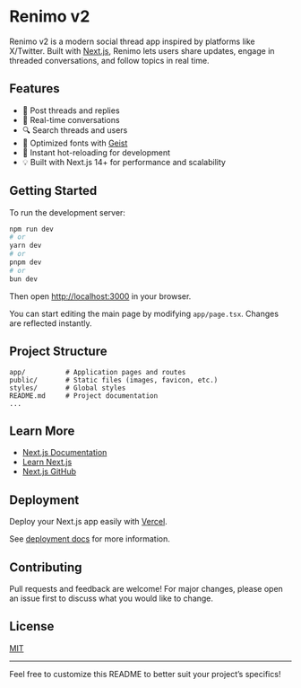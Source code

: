 # Renimo v2

Renimo v2 is a modern social thread app inspired by platforms like X/Twitter. Built with [Next.js](https://nextjs.org), Renimo lets users share updates, engage in threaded conversations, and follow topics in real time.

## Features

- 📝 Post threads and replies
- 💬 Real-time conversations
- 🔍 Search threads and users
- 🎨 Optimized fonts with [Geist](https://vercel.com/font)
- 🚀 Instant hot-reloading for development
- 💡 Built with Next.js 14+ for performance and scalability

## Getting Started

To run the development server:

```bash
npm run dev
# or
yarn dev
# or
pnpm dev
# or
bun dev
```

Then open [http://localhost:3000](http://localhost:3000) in your browser.

You can start editing the main page by modifying `app/page.tsx`. Changes are reflected instantly.

## Project Structure

```
app/          # Application pages and routes
public/       # Static files (images, favicon, etc.)
styles/       # Global styles
README.md     # Project documentation
...
```

## Learn More

- [Next.js Documentation](https://nextjs.org/docs)
- [Learn Next.js](https://nextjs.org/learn)
- [Next.js GitHub](https://github.com/vercel/next.js)

## Deployment

Deploy your Next.js app easily with [Vercel](https://vercel.com/new?utm_medium=default-template&filter=next.js&utm_source=create-next-app&utm_campaign=create-next-app-readme).

See [deployment docs](https://nextjs.org/docs/app/building-your-application/deploying) for more information.

## Contributing

Pull requests and feedback are welcome! For major changes, please open an issue first to discuss what you would like to change.

## License

[MIT](LICENSE)

---

Feel free to customize this README to better suit your project’s specifics!
